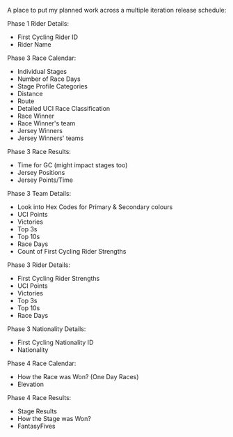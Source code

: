 A place to put my planned work across a multiple iteration release schedule:

Phase 1 Rider Details:
- First Cycling Rider ID
- Rider Name

Phase 3 Race Calendar:
- Individual Stages
- Number of Race Days
- Stage Profile Categories
- Distance
- Route
- Detailed UCI Race Classification
- Race Winner
- Race Winner's team
- Jersey Winners
- Jersey Winners' teams

Phase 3 Race Results:
- Time for GC (might impact stages too)
- Jersey Positions
- Jersey Points/Time

Phase 3 Team Details:
- Look into Hex Codes for Primary & Secondary colours
- UCI Points
- Victories
- Top 3s
- Top 10s
- Race Days
- Count of First Cycling Rider Strengths

Phase 3 Rider Details:
- First Cycling Rider Strengths
- UCI Points
- Victories
- Top 3s
- Top 10s
- Race Days

Phase 3 Nationality Details:
- First Cycling Nationality ID
- Nationality

Phase 4 Race Calendar:
- How the Race was Won? (One Day Races)
- Elevation

Phase 4 Race Results:
- Stage Results
- How the Stage was Won?
- FantasyFives

